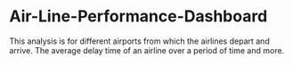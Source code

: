 # Air-Line-Performance-Dashboard
This  analysis is for different airports from which the airlines depart and arrive. The average  delay time of an airline over a period of time and more.
